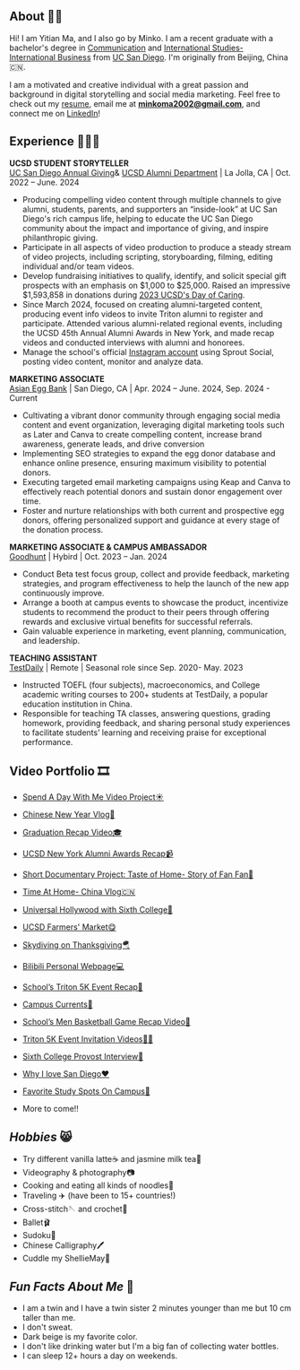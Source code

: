 ## About 👋🏼
Hi! I am Yitian Ma, and I also go by Minko. I am a recent graduate with a bachelor's degree in [Communication](https://communication.ucsd.edu/) and [International Studies- International Business](https://isp.ucsd.edu/) from [UC San Diego](https://ucsd.edu/). I'm originally from Beijing, China🇨🇳.

I am a motivated and creative individual with a great passion and background in digital storytelling and social media marketing. Feel free to check out my [resume](https://drive.google.com/file/d/1Mi7N0lfIXwhvWdTz52ssgyaRTxh1T7wa/view?usp=sharing), email me at **minkoma2002@gmail.com**, and connect me on [LinkedIn](https://www.linkedin.com/in/minko-m-281519255/)!

## Experience 💁🏻‍♀️
**UCSD STUDENT STORYTELLER** <br>
[UC San Diego Annual Giving](https://giving.ucsd.edu/)& [UCSD Alumni Department](https://alumni.ucsd.edu/) | La Jolla, CA | Oct. 2022 – June. 2024
* Producing compelling video content through multiple channels to give alumni, students, parents, and supporters an “inside-look” at UC San Diego's rich campus life, helping to educate the UC San Diego community about the impact and importance of giving, and inspire philanthropic giving.
* Participate in all aspects of video production to produce a steady stream of video projects, including scripting, storyboarding, filming, editing individual and/or team videos.
* Develop fundraising initiatives to qualify, identify, and solicit special gift prospects with an emphasis on $1,000 to $25,000. Raised an impressive $1,593,858 in donations during [2023 UCSD's Day of Caring](https://ucare.ucsd.edu/pages/home-2308).
* Since March 2024, focused on creating alumni-targeted content, producing event info videos to invite Triton alumni to register and participate. Attended various alumni-related regional events, including the UCSD 45th Annual Alumni Awards in New York, and made recap videos and conducted interviews with alumni and honorees.
* Manage the school's official [Instagram account](https://www.instagram.com/ucsdstorytellers) using Sprout Social, posting video content, monitor and analyze data.

**MARKETING ASSOCIATE**<br>
[Asian Egg Bank](https://www.asianeggbank.com/) | San Diego, CA | Apr. 2024 – June. 2024, Sep. 2024 - Current
* Cultivating a vibrant donor community through engaging social media content and event organization, leveraging digital marketing tools such as Later and Canva to create compelling content, increase brand awareness, generate leads, and drive conversion
* Implementing SEO strategies to expand the egg donor database and enhance online presence, ensuring maximum visibility to potential donors.
* Executing targeted email marketing campaigns using Keap and Canva to effectively reach potential donors and sustain donor engagement over time.
* Foster and nurture relationships with both current and prospective egg donors, offering personalized support and guidance at every stage of the donation process.

**MARKETING ASSOCIATE & CAMPUS AMBASSADOR**<br>
[Goodhunt](https://www.goodhunt.com/gh-page/home#about) | Hybird | Oct. 2023 – Jan. 2024
* Conduct Beta test focus group, collect and provide feedback, marketing strategies, and program effectiveness to help the launch of the new app continuously improve.
* Arrange a booth at campus events to showcase the product, incentivize students to recommend the product to their peers through offering rewards and exclusive virtual benefits for successful referrals.
* Gain valuable experience in marketing, event planning, communication, and leadership.

**TEACHING ASSISTANT**<br>
[TestDaily](https://www.testdaily.cn/) | Remote | Seasonal role since Sep. 2020- May. 2023
* Instructed TOEFL (four subjects), macroeconomics, and College academic writing courses to 200+ students at TestDaily, a popular education institution in China.
* Responsible for teaching TA classes, answering questions, grading homework, providing feedback, and sharing personal study experiences to facilitate students’ learning and receiving praise for exceptional performance.

## **Video Portfolio** 🎞️

* [Spend A Day With Me Video Project☀️](https://youtu.be/q2FydPe0dEs?si=Hiq64SotP45n8kg3)

* [Chinese New Year Vlog🥳](https://www.instagram.com/p/CnxFVnZJ-c2/)

* [Graduation Recap Video🎓](https://drive.google.com/file/d/1-7BBD84FGpq1QqEipjc3NewutDOL_z6-/view?usp=sharing)

* [UCSD New York Alumni Awards Recap📹](https://www.instagram.com/p/C5o5H6OPJcL/)

* [Short Documentary Project: Taste of Home- Story of Fan Fan🍜](https://drive.google.com/file/d/1fqWAGMzZHsRLnFVDzHd3WNh04QCnRGBP/view?usp=sharing)

* [Time At Home- China Vlog🇨🇳](https://www.instagram.com/p/Czt-H4xPql_/)

* [Universal Hollywood with Sixth College🎢](https://www.instagram.com/p/C7hfQv7Pga-/)

* [UCSD Farmers' Market😋](https://www.instagram.com/p/C5RECJtOtdj/)

* [Skydiving on Thanksgiving🪂](https://www.instagram.com/p/C1C-v7sPo2n/)

* [Bilibili Personal Webpage💻](https://space.bilibili.com/27967565?spm_id_from=333.999.0.0)

* [School’s Triton 5K Event Recap🏃](https://www.instagram.com/p/CyyrS56P3Up/)

* [Campus Currents🎤](https://www.instagram.com/p/C7FA0LAPYn7/)

* [School’s Men Basketball Game Recap Video🏀](https://www.instagram.com/p/Cqt1l_DJgZ7/)

* [Triton 5K Event Invitation Videos🙌🏻](https://www.instagram.com/p/CylwhxduHmM/)

* [Sixth College Provost Interview🎤](https://www.youtube.com/watch?v=qGBwtQJhGSU&t=18s)

* [Why I love San Diego❤️](https://www.instagram.com/p/Co8DVJmDtAN/)

* [Favorite Study Spots On Campus🏫](https://www.instagram.com/p/Cn7oQQUD6-c/)

* More to come!!


## *Hobbies* 😸
* Try different vanilla latte☕️ and jasmine milk tea🧋
* Videography & photography📷
* Cooking and eating all kinds of noodles🍜
* Traveling ✈️ (have been to 15+ countries!)
* Cross-stitch🪡 and crochet🧶
* Ballet🩰
* Sudoku🔢
* Chinese Calligraphy🖊️
* Cuddle my ShellieMay🧸

## *Fun Facts About Me* 🤫
* I am a twin and I have a twin sister 2 minutes younger than me but 10 cm taller than me.
* I don't sweat.
* Dark beige is my favorite color.
* I don't like drinking water but I'm a big fan of collecting water bottles.
* I can sleep 12+ hours a day on weekends.